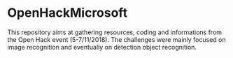 # OpenHackMicrosoft

This repository aims at gathering resources, coding and informations from the Open Hack event (5-7/11/2018).
The challenges were mainly focused on image recognition and eventually on detection object recognition.